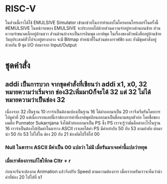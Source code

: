 # RISC-V
ในส่วนนี้เราได้ใช้ EMULSIVE Simulator เข้ามาช่วยในการทำแลปไมโครคอนโทรเลอร์ในครั้งนี้
#EMULSIVE 
ในหน้าจอของ EMULSIVE จะประกอบไปด้วยส่วนความจำอยู่ทางด้านบนซ้าย ส่วนความจำขนาดเล็กอยู่ด้านขวา ส่วนด้านล่างจะเป็นการอินพุต เอาท์พุต ในเรื่องของตัวหนังสืออยู่ด้านซ้าย 
วัตถุประสงค์ทั่วไปจะอยู่ตรงกลาง จะมี Bitmap ทำหน้าที่ในส่วนของกราฟฟิก และ ยังมีชุดคำสั่งอยู่ด้วยกัน 9 ชุด
I/O ย่อมาจาก Input/Output
# ชุดคำสั่ง
## addi เป็นการบวก จากชุดคำสั่งที่เขียนว่า addi x1, x0, 32 หมายความว่าเริ่มจาก ช่อง32เพิ่มมา0ก็จะได้ 32 แต่ 32 ไม่ได้หมายความว่าเป็นช่อง 32 
เนื่องจาก 32 เป็นฐาน 10 เราจำเป็นต้องแปลงเป็นฐาน 16 ได้ค่าออกมาเป็น 20 เราจึงเริ่มรันโดยการไปดูค่าที่ 20
แต่เนื่องจากแลปนี้เราต้องการค่าที่เอาต์พุตป้อนออกมาเป็นชื่อนามสกุลตัวย่อ โดยชื่อของผมคือ Punnator Sukarnjana จึงได้ตัวย่อออกมาเป็น PS 
ซึ่ง PS เราจะรู้ว่ามันคือค่าอะไรในฐาน 16 เราจำเป็นต้องไปเปิดค่าในตาราง ASCII เราเลยได้ค่า PS มีค่าเท่ากับ 50 กับ 53 ตามลำดับ 
ต่อมานำ 50 กับ 53 ไปใส่ใน ช่อง 20 กับ 21 ช่องถัดไปให้ใส่ 00
### Null ในตาราง ASCII มีค่าเป็น 00 แปลว่า ไม่มี เมื่อรันมาเจอค่านี้แปลว่าหยุด
### เมื่อเราต้องการแก้ไขให้กด Cltr + r
ก่อนจะรันจะต้องกด Animation แล้วจึงปรับ Speed ตามความต้องการ 
เมื่อเรากดรันเราจะห็นว่านำค่าที่ช่อง 20 ไปใส่ที่ x1
